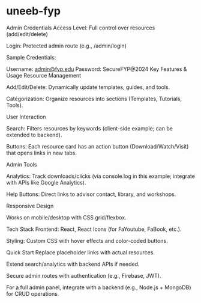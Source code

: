 # uneeb-fyp
Admin Credentials
Access Level: Full control over resources (add/edit/delete)

Login: Protected admin route (e.g., /admin/login)

Sample Credentials:

Username: admin@fyp.edu
Password: SecureFYP@2024
Key Features & Usage
Resource Management

Add/Edit/Delete: Dynamically update templates, guides, and tools.

Categorization: Organize resources into sections (Templates, Tutorials, Tools).

User Interaction

Search: Filters resources by keywords (client-side example; can be extended to backend).

Buttons: Each resource card has an action button (Download/Watch/Visit) that opens links in new tabs.

Admin Tools

Analytics: Track downloads/clicks (via console.log in this example; integrate with APIs like Google Analytics).

Help Buttons: Direct links to advisor contact, library, and workshops.

Responsive Design

Works on mobile/desktop with CSS grid/flexbox.

Tech Stack
Frontend: React, React Icons (for FaYoutube, FaBook, etc.).

Styling: Custom CSS with hover effects and color-coded buttons.

Quick Start
Replace placeholder links with actual resources.

Extend search/analytics with backend APIs if needed.

Secure admin routes with authentication (e.g., Firebase, JWT).

For a full admin panel, integrate with a backend (e.g., Node.js + MongoDB) for CRUD operations.

